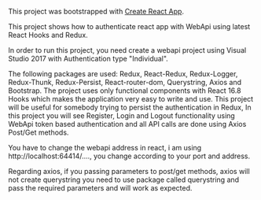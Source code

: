 This project was bootstrapped with [Create React App](https://github.com/facebook/create-react-app).

This project shows how to authenticate react app with WebApi using latest React Hooks and Redux.

In order to run this project, you need create a webapi project using Visual Studio 2017 with Authentication type "Individual".

The following packages are used: Redux, React-Redux, Redux-Logger, Redux-Thunk, Redux-Persist, React-router-dom, Querystring, Axios and Bootstrap. The project uses only functional components with React 16.8 Hooks which makes the application very easy to write and use. This project will be useful for somebody trying to persist the authentication in Redux, In this project you will see Register, Login and Logout functionality using WebApi token based authentication and all API calls are done using Axios Post/Get methods.

You have to change the webapi address in react, i am using http://localhost:64414/...., you change according to your port and address.

Regarding axios, if you passing parameters to post/get methods, axios will not create querystring you need to use package called querystring and pass the required parameters and will work as expected.
